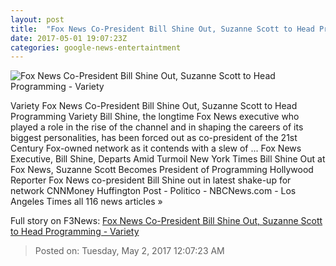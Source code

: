 ```yaml
---
layout: post
title:  "Fox News Co-President Bill Shine Out, Suzanne Scott to Head Programming - Variety"
date: 2017-05-01 19:07:23Z
categories: google-news-entertaintment
---
```


![Fox News Co-President Bill Shine Out, Suzanne Scott to Head Programming - Variety](https://pmcvariety.files.wordpress.com/2017/05/bill-shine1.jpg?w=1000&h=562&crop=1)

Variety Fox News Co-President Bill Shine Out, Suzanne Scott to Head Programming Variety Bill Shine, the longtime Fox News executive who played a role in the rise of the channel and in shaping the careers of its biggest personalities, has been forced out as co-president of the 21st Century Fox-owned network as it contends with a slew of ... Fox News Executive, Bill Shine, Departs Amid Turmoil New York Times Bill Shine Out at Fox News, Suzanne Scott Becomes President of Programming Hollywood Reporter Fox News co-president Bill Shine out in latest shake-up for network CNNMoney Huffington Post - Politico - NBCNews.com - Los Angeles Times all 116 news articles »


Full story on F3News: [Fox News Co-President Bill Shine Out, Suzanne Scott to Head Programming - Variety](http://www.f3nws.com/n/mZUeED)

> Posted on: Tuesday, May 2, 2017 12:07:23 AM
